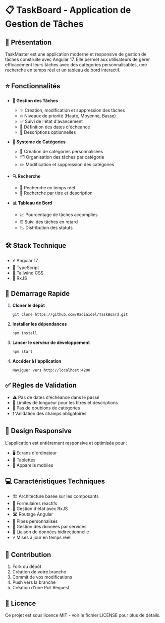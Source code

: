 # 📋 TaskBoard - Application de Gestion de Tâches

## 📝 Présentation

TaskMaster est une application moderne et responsive de gestion de tâches construite avec Angular 17. Elle permet aux utilisateurs de gérer efficacement leurs tâches avec des catégories personnalisables, une recherche en temps réel et un tableau de bord interactif.

## ⭐ Fonctionnalités

- **🎯 Gestion des Tâches**
  - ✨ Création, modification et suppression des tâches
  - 🔥 Niveaux de priorité (Haute, Moyenne, Basse)
  - ✅ Suivi de l'état d'avancement
  - 📅 Définition des dates d'échéance
  - 📝 Descriptions optionnelles

- **📁 Système de Catégories**
  - 📂 Création de catégories personnalisées
  - 🗂️ Organisation des tâches par catégorie
  - ✏️ Modification et suppression des catégories

- **🔍 Recherche**
  - 🔎 Recherche en temps réel
  - 📄 Recherche par titre et description

- **📊 Tableau de Bord**
  - 📈 Pourcentage de tâches accomplies
  - ⏰ Suivi des tâches en retard
  - 📉 Distribution des statuts

## 🛠️ Stack Technique

- ⚡ Angular 17
- 📘 TypeScript
- 🎨 Tailwind CSS
- 🔄 RxJS

## 🚀 Démarrage Rapide

1. **Cloner le dépôt**
   ```bash
   git clone https://github.com/Radiaidel/TaskBoard.git
   ```

2. **Installer les dépendances**
   ```bash
   npm install
   ```

3. **Lancer le serveur de développement**
   ```bash
   npm start
   ```

4. **Accéder à l'application**
   ```
   Naviguer vers http://localhost:4200
   ```

## ✅ Règles de Validation

- ⚠️ Pas de dates d'échéance dans le passé
- 📏 Limites de longueur pour les titres et descriptions
- 🚫 Pas de doublons de catégories
- ❗ Validation des champs obligatoires

## 📱 Design Responsive

L'application est entièrement responsive et optimisée pour :
- 🖥️ Écrans d'ordinateur
- 📱 Tablettes
- 📱 Appareils mobiles

## 💻 Caractéristiques Techniques

- 🏗️ Architecture basée sur les composants
- 📝 Formulaires réactifs
- 🔄 Gestion d'état avec RxJS
- 🛣️ Routage Angular
- 🔧 Pipes personnalisés
- 🔌 Gestion des données par services
- 🔗 Liaison de données bidirectionnelle
- ⚡ Mises à jour en temps réel

## 🤝 Contribution

1. Fork du dépôt
2. Création de votre branche
3. Commit de vos modifications
4. Push vers la branche
5. Création d'une Pull Request

## 📄 Licence

Ce projet est sous licence MIT - voir le fichier LICENSE pour plus de détails.